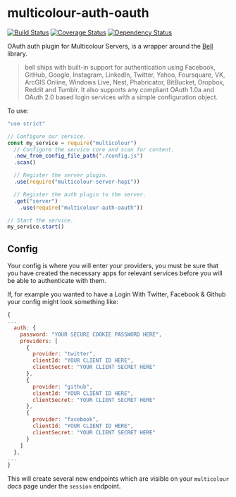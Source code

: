 # multicolour-auth-oauth

[![Build Status](https://travis-ci.org/newworldcode/multicolour-auth-oauth.svg)](https://travis-ci.org/newworldcode/multicolour-auth-oauth)
[![Coverage Status](https://coveralls.io/repos/newworldcode/multicolour-auth-oauth/badge.svg?branch=master&service=github)](https://coveralls.io/github/newworldcode/multicolour-auth-oauth?branch=master)
[![Dependency Status](https://david-dm.org/newworldcode/multicolour-auth-oauth.svg)](https://david-dm.org/newworldcode/multicolour-auth-oauth)

OAuth auth plugin for Multicolour Servers, is a wrapper around the [Bell][bell] library.

> bell ships with built-in support for authentication using Facebook, GitHub, Google, Instagram, LinkedIn, Twitter, Yahoo, Foursquare, VK, ArcGIS Online, Windows Live, Nest, Phabricator, BitBucket, Dropbox, Reddit and Tumblr. It also supports any compliant OAuth 1.0a and OAuth 2.0 based login services with a simple configuration object.

To use:

```js
"use strict"

// Configure our service.
const my_service = require("multicolour")
  // Configure the service core and scan for content.
  .new_from_config_file_path("./config.js")
  .scan()

  // Register the server plugin.
  .use(require("multicolour-server-hapi"))

  // Register the auth plugin to the server.
  .get("server")
    .use(require("multicolour-auth-oauth"))

// Start the service.
my_service.start()

```

## Config

Your config is where you will enter your providers, you must be sure that you have created the necessary apps for relevant services before you will be able to authenticate with them.

If, for example you wanted to have a Login With Twitter, Facebook & Github your config might look something like:

```js
{
...
  auth: {
    password: "YOUR SECURE COOKIE PASSWORD HERE",
    providers: [
      {
        provider: "twitter",
        clientId: "YOUR CLIENT ID HERE",
        clientSecret: "YOUR CLIENT SECRET HERE"
      },
      {
        provider: "github",
        clientId: "YOUR CLIENT ID HERE",
        clientSecret: "YOUR CLIENT SECRET HERE"
      },
      {
        provider: "facebook",
        clientId: "YOUR CLIENT ID HERE",
        clientSecret: "YOUR CLIENT SECRET HERE"
      }
    ]
  },
...
}

```

This will create several new endpoints which are visible on your `multicolour` docs page under the `session` endpoint.


[bell]: https://github.com/hapijs/bell
